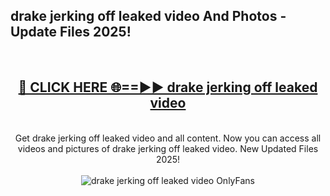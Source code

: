 <h2>drake jerking off leaked video And Photos - Update Files 2025!</h2>
<br>
<div align="center">
<h2><a href="https://top-ai-tools.click/QrbHav" rel="nofollow">🔴 CLICK HERE 🌐==►► drake jerking off leaked video</a></h2>
<br>
Get drake jerking off leaked video and all content. Now you can access all videos and pictures of drake jerking off leaked video. New Updated Files 2025!
<br>
<br>
<a href="https://top-ai-tools.click/QrbHav" rel="nofollow" data-target="animated-image.originalLink"><img src="https://i.ibb.co.com/WyWwxjT/player-gif2.gif" alt="drake jerking off leaked video OnlyFans" style="max-width: 100%; display: inline-block;" data-target="animated-image.originalImage"></a>
</div>
<br>